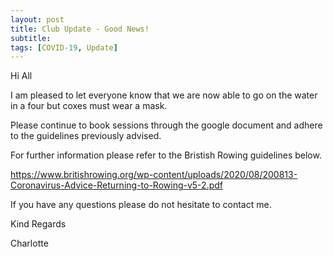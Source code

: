 ```yaml
---
layout: post
title: Club Update - Good News!
subtitle:  
tags: [COVID-19, Update]  
---
```


Hi All   

I am pleased to let everyone know that we are now able to go on the water in a four but coxes must wear a mask.  

Please continue to book sessions through the google document and adhere to the guidelines previously advised.   

For further information please refer to the Bristish Rowing guidelines below.   

https://www.britishrowing.org/wp-content/uploads/2020/08/200813-Coronavirus-Advice-Returning-to-Rowing-v5-2.pdf  

If you have any questions please do not hesitate to contact me.   

Kind Regards  

Charlotte
